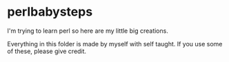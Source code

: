 # perlbabysteps
I'm trying to learn perl so here are my little big creations.

Everything in this folder is made by myself with self taught. If you use some of these, please give credit.
